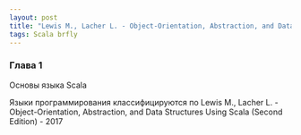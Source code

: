 ```yaml
---
layout: post
title: "Lewis M., Lacher L. - Object-Orientation, Abstraction, and Data Structures Using Scala - 2017"
tags: Scala brfly
---
```


### Глава 1
Основы языка Scala

Языки программирования классифицируются по 
Lewis M., Lacher L. - Object-Orientation, Abstraction, and Data Structures Using Scala (Second Edition) - 2017		